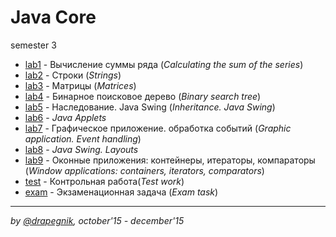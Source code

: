 # Java Core
semester 3

* [lab1](https://github.com/Drapegnik/bsu/tree/master/programming/java/sem3/lab1) - Вычисление суммы ряда (*Calculating the sum of the series*)
* [lab2](https://github.com/Drapegnik/bsu/tree/master/programming/java/sem3/lab2) - Строки (*Strings*)
* [lab3](https://github.com/Drapegnik/bsu/tree/master/programming/java/sem3/lab3) - Матрицы (*Matrices*)
* [lab4](https://github.com/Drapegnik/BST) - Бинарное поисковое дерево (*Binary search tree*)
* [lab5](https://github.com/Drapegnik/bsu/tree/master/programming/java/sem3/lab5) - Наследование. Java Swing (*Inheritance. Java Swing*)
* [lab6](https://github.com/Drapegnik/bsu/tree/master/programming/java/sem3/lab6) - *Java Applets*
* [lab7](https://github.com/Drapegnik/bsu/tree/master/programming/java/sem3/lab7) - Графическое приложение. обработка событий (*Graphic application. Event handling*)
* [lab8](https://github.com/Drapegnik/bsu/tree/master/programming/java/sem3/lab8) - *Java Swing. Layouts*
* [lab9](https://github.com/Drapegnik/bsu/tree/master/programming/java/sem3/lab9) - Оконные приложения: контейнеры, итераторы, компараторы (*Window applications: containers, iterators, comparators*)
* [test](https://github.com/Drapegnik/bsu/tree/master/programming/java/sem3/test) - Контрольная работа(*Test work*)
* [exam](https://github.com/Drapegnik/bsu/tree/master/programming/java/sem3/exam) - Экзаменационная задача (*Exam task*)

***

*by [@drapegnik](https://github.com/Drapegnik), october'15 - december'15*